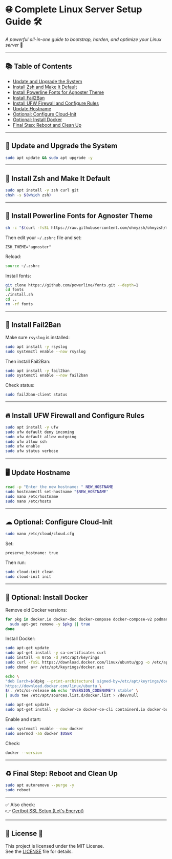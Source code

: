 # 🌐 Complete Linux Server Setup Guide 🛠️

*A powerful all-in-one guide to bootstrap, harden, and optimize your Linux server* 🚀

---

## 📚 Table of Contents

- [Update and Upgrade the System](#-update-and-upgrade-the-system)
- [Install Zsh and Make It Default](#-install-zsh-and-make-it-default)
- [Install Powerline Fonts for Agnoster Theme](#-install-powerline-fonts-for-agnoster-theme)
- [Install Fail2Ban](#-install-fail2ban)
- [Install UFW Firewall and Configure Rules](#-install-ufw-firewall-and-configure-rules)
- [Update Hostname](#-update-hostname)
- [Optional: Configure Cloud-Init](#-optional-configure-cloud-init)
- [Optional: Install Docker](#-optional-install-docker)
- [Final Step: Reboot and Clean Up](#-final-step-reboot-and-clean-up)

---

## 🧱 Update and Upgrade the System

```bash
sudo apt update && sudo apt upgrade -y
```

---

## 🐚 Install Zsh and Make It Default

```bash
sudo apt install -y zsh curl git
chsh -s $(which zsh)
```

---

## 🎨 Install Powerline Fonts for Agnoster Theme

```bash
sh -c "$(curl -fsSL https://raw.githubusercontent.com/ohmyzsh/ohmyzsh/master/tools/install.sh)" "" --unattended
```

Then edit your `~/.zshrc` file and set:
```
ZSH_THEME="agnoster"
```

Reload:
```bash
source ~/.zshrc
```

Install fonts:
```bash
git clone https://github.com/powerline/fonts.git --depth=1
cd fonts
./install.sh
cd ..
rm -rf fonts
```

---

## 🔐 Install Fail2Ban

Make sure `rsyslog` is installed:

```bash
sudo apt install -y rsyslog
sudo systemctl enable --now rsyslog
```

Then install Fail2Ban:

```bash
sudo apt install -y fail2ban
sudo systemctl enable --now fail2ban
```

Check status:
```bash
sudo fail2ban-client status
```

---

## 🔥 Install UFW Firewall and Configure Rules

```bash
sudo apt install -y ufw
sudo ufw default deny incoming
sudo ufw default allow outgoing
sudo ufw allow ssh
sudo ufw enable
sudo ufw status verbose
```

---

## 🖥 Update Hostname

```bash
read -p "Enter the new hostname: " NEW_HOSTNAME
sudo hostnamectl set-hostname "$NEW_HOSTNAME"
sudo nano /etc/hostname
sudo nano /etc/hosts
```

---

## ☁ Optional: Configure Cloud-Init

```bash
sudo nano /etc/cloud/cloud.cfg
```

Set:
```
preserve_hostname: true
```

Then run:
```bash
sudo cloud-init clean
sudo cloud-init init
```

---

## 🐳 Optional: Install Docker

Remove old Docker versions:
```bash
for pkg in docker.io docker-doc docker-compose docker-compose-v2 podman-docker containerd runc; do
  sudo apt-get remove -y $pkg || true
done
```

Install Docker:

```bash
sudo apt-get update
sudo apt-get install -y ca-certificates curl
sudo install -m 0755 -d /etc/apt/keyrings
sudo curl -fsSL https://download.docker.com/linux/ubuntu/gpg -o /etc/apt/keyrings/docker.asc
sudo chmod a+r /etc/apt/keyrings/docker.asc

echo \
"deb [arch=$(dpkg --print-architecture) signed-by=/etc/apt/keyrings/docker.asc] \
https://download.docker.com/linux/ubuntu \
$(. /etc/os-release && echo "$VERSION_CODENAME") stable" \
| sudo tee /etc/apt/sources.list.d/docker.list > /dev/null

sudo apt-get update
sudo apt-get install -y docker-ce docker-ce-cli containerd.io docker-buildx-plugin docker-compose-plugin
```

Enable and start:
```bash
sudo systemctl enable --now docker
sudo usermod -aG docker $USER
```

Check:
```bash
docker --version
```

---

## ♻ Final Step: Reboot and Clean Up

```bash
sudo apt autoremove --purge -y
sudo reboot
```

---

✅ Also check:  
👉 [Certbot SSL Setup (Let's Encrypt)](https://github.com/mertdogan00/certbot-self-hosted-ssl)  

---
## 🪪 License 📜

This project is licensed under the MIT License.  
See the [LICENSE](./LICENSE) file for details.
